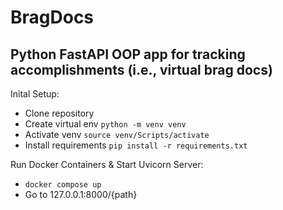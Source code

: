 <h1>BragDocs</h1>

<h2>Python FastAPI OOP app for tracking accomplishments (i.e., virtual brag docs)</h2>

Inital Setup:
- Clone repository
- Create virtual env `python -m venv venv`
- Activate venv `source venv/Scripts/activate`
- Install requirements `pip install -r requirements.txt`

Run Docker Containers & Start Uvicorn Server:
- `docker compose up`
- Go to 127.0.0.1:8000/{path}